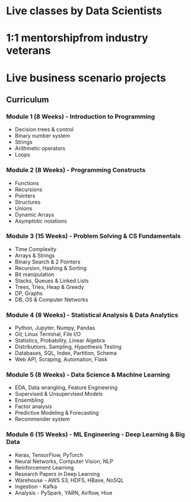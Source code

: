 # Live classes by Data Scientists
# 1:1 mentorshipfrom industry veterans 
# Live business scenario projects

## Curriculum

### Module 1 (8 Weeks) - Introduction to Programming

* Decision trees & control
* Binary number system
* Strings
* Arithmetic operators
* Loops

### Module 2 (8 Weeks) - Programming Constructs

* Functions
* Recursions
* Pointers
* Structures
* Unions
* Dynamic Arrays
* Asymptotic notations

### Module 3 (15 Weeks) - Problem Solving & CS Fundamentals

* Time Complexity
* Arrays & Strings
* Binary Search & 2 Pointers
* Recursion, Hashing & Sorting
* Bit manipulation
* Stacks, Queues & Linked Lists
* Trees, Tries, Heap & Greedy
* DP, Graphs
* DB, OS & Computer Networks

### Module 4 (8 Weeks) -  Statistical Analysis & Data Analytics

* Python, Jupyter, Numpy, Pandas
* Git, Linux Terminal, File I/O
* Statistics, Probability, Linear Algebra
* Distributions, Sampling, Hypothesis Testing
* Databases, SQL, Index, Partition, Schema
* Web API, Scraping, Automation, Flask

### Module 5 (8 Weeks) -  Data Science & Machine Learning

* EDA, Data wrangling, Feature Engineering
* Supervised & Unsupervised Models
* Ensembling
* Factor analysis
* Predictive Modeling & Forecasting
* Recommender system

### Module 6 (15 Weeks) -  ML Engineering - Deep Learning & Big Data

* Keras, TensorFlow, PyTorch
* Neural Networks, Computer Vision, NLP
* Reinforcement Learning
* Research Papers in Deep Learning
* Warehouse - AWS S3, HDFS, HBase, NoSQL
* Ingestion - Kafka
* Analysis - PySpark, YARN, Airflow, Hive
